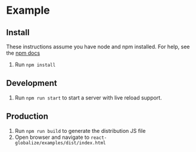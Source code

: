 Example
=======

Install
-------
These instructions assume you have node and npm installed. For help, see the [npm docs](https://docs.npmjs.com/getting-started/installing-node)

1. Run `npm install`

Development
-----------

1. Run `npm run start` to start a server with live reload support.

Production
----------

1. Run `npm run build` to generate the distribution JS file
1. Open browser and navigate to `react-globalize/examples/dist/index.html`

